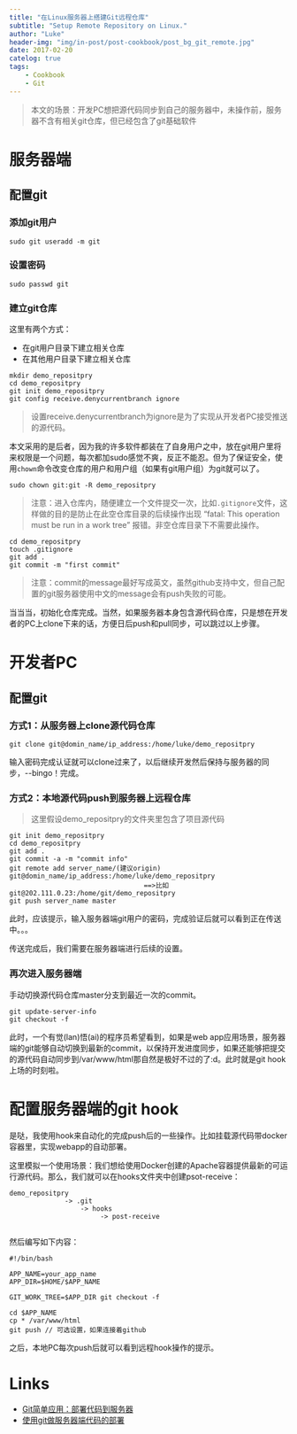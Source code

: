 ```yaml
---
title: "在Linux服务器上搭建Git远程仓库"
subtitle: "Setup Remote Repository on Linux."
author: "Luke"
header-img: "img/in-post/post-cookbook/post_bg_git_remote.jpg"
date: 2017-02-20
catelog: true
tags:
    - Cookbook
    - Git
---
```


>本文的场景：开发PC想把源代码同步到自己的服务器中，未操作前，服务器不含有相关git仓库，但已经包含了git基础软件

# 服务器端

## 配置git

### 添加git用户

```shell
sudo git useradd -m git
```

### 设置密码

```shell
sudo passwd git
```

### 建立git仓库


这里有两个方式：

* 在git用户目录下建立相关仓库
* 在其他用户目录下建立相关仓库

```
mkdir demo_repositpry
cd demo_repositpry
git init demo_repositpry
git config receive.denycurrentbranch ignore
```
>设置receive.denycurrentbranch为ignore是为了实现从开发者PC接受推送的源代码。

本文采用的是后者，因为我的许多软件都装在了自身用户之中，放在git用户里将来权限是一个问题，每次都加sudo感觉不爽，反正不能忍。但为了保证安全，使用`chown`命令改变仓库的用户和用户组（如果有git用户组）为git就可以了。

```shell
sudo chown git:git -R demo_repositpry
```

> 注意：进入仓库内，随便建立一个文件提交一次，比如`.gitignore`文件，这样做的目的是防止在此空仓库目录的后续操作出现 “fatal: This operation must be run in a work tree” 报错。非空仓库目录下不需要此操作。

```shell
cd demo_repositpry
touch .gitignore
git add .
git commit -m "first commit"
```
>注意：commit的message最好写成英文，虽然github支持中文，但自己配置的git服务器使用中文的message会有push失败的可能。

当当当，初始化仓库完成。当然，如果服务器本身包含源代码仓库，只是想在开发者的PC上clone下来的话，方便日后push和pull同步，可以跳过以上步骤。

# 开发者PC

## 配置git

### 方式1：从服务器上clone源代码仓库

```shell
git clone git@domin_name/ip_address:/home/luke/demo_repositpry
```

输入密码完成认证就可以clone过来了，以后继续开发然后保持与服务器的同步，--bingo！完成。

### 方式2：本地源代码push到服务器上远程仓库

>这里假设demo_repositpry的文件夹里包含了项目源代码

```shell
git init demo_repositpry
cd demo_repositpry
git add .
git commit -a -m "commit info"
git remote add server_name/(建议origin)  git@domin_name/ip_address:/home/luke/demo_repositpry
                                  ==>比如git@202.111.0.23:/home/git/demo_repositpry
git push server_name master
```
此时，应该提示，输入服务器端git用户的密码，完成验证后就可以看到正在传送中。。。

传送完成后，我们需要在服务器端进行后续的设置。

### 再次进入服务器端

手动切换源代码仓库master分支到最近一次的commit。
```shell
git update-server-info
git checkout -f
```
此时，一个有觉(lan)悟(ai)的程序员希望看到，如果是web app应用场景，服务器端的git能够自动切换到最新的commit，以保持开发进度同步，如果还能够把提交的源代码自动同步到/var/www/html那自然是极好不过的了:d。此时就是git hook上场的时刻啦。

# 配置服务器端的git hook

是哒，我使用hook来自动化的完成push后的一些操作。比如挂载源代码带docker容器里，实现webapp的自动部署。

这里模拟一个使用场景：我们想给使用Docker创建的Apache容器提供最新的可运行源代码。那么，我们就可以在hooks文件夹中创建psot-receive：

```
demo_repositpry
              -> .git
                  -> hooks
                       -> post-receive


```

然后编写如下内容：

```shell
#!/bin/bash

APP_NAME=your_app_name
APP_DIR=$HOME/$APP_NAME

GIT_WORK_TREE=$APP_DIR git checkout -f

cd $APP_NAME
cp * /var/www/html
git push // 可选设置，如果连接着github
```

之后，本地PC每次push后就可以看到远程hook操作的提示。

# Links
* [Git简单应用：部署代码到服务器](http://blog.csdn.net/bencjl/article/details/53699684)
* [使用git做服务器端代码的部署](http://www.cnblogs.com/shaohuixia/p/5503521.html)
